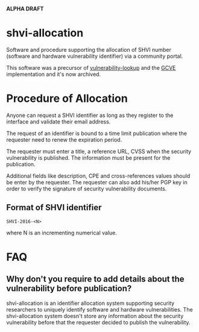 **ALPHA DRAFT**

# shvi-allocation

Software and procedure supporting the allocation of SHVI number (software and hardware vulnerability identifier) via a community portal.

This software was a precursor of [vulnerability-lookup](https://vulnerability-lookup.org) and the [GCVE](https://gcve.eu/) implementation and it's now archived.

# Procedure of Allocation

Anyone can request a SHVI identifier as long as they register to the interface and validate their email address.

The request of an identifier is bound to a time limit publication where the requester need to renew the expiration period.

The requester must enter a title, a reference URL, CVSS when the security vulnerability is published. The information must be present for the publication.

Additional fields like description, CPE and cross-references values should be enter by the requester. The requester can also
add his/her PGP key in order to verify the signature of security vulnerability documents.

## Format of SHVI identifier

~~~~
SHVI-2016-<N>
~~~~

where N is an incrementing numerical value.

# FAQ

## Why don't you require to add details about the vulnerability before publication?

shvi-allocation is an identifier allocation system supporting security researchers to uniquely identify software
and hardware vulnerabilities. The shvi-allocation system doesn't store any information about the security vulnerability
before that the requester decided to publish the vulnerability.

